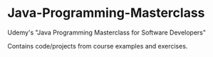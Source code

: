 # Java-Programming-Masterclass
Udemy's "Java Programming Masterclass for Software Developers"

Contains code/projects from course examples and exercises.

